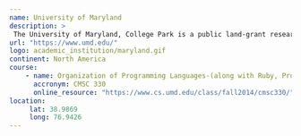 ```yaml
---
name: University of Maryland 
description: >
 The University of Maryland, College Park is a public land-grant research university in College Park, Maryland.
url: "https://www.umd.edu/"
logo: academic_institution/maryland.gif
continent: North America
course:
    - name: Organization of Programming Languages-(along with Ruby, Prolog, Java) 
      accronym: CMSC 330
      online_resource: "https://www.cs.umd.edu/class/fall2014/cmsc330/"
location:
     lat: 38.9869
     long: 76.9426
---
```

